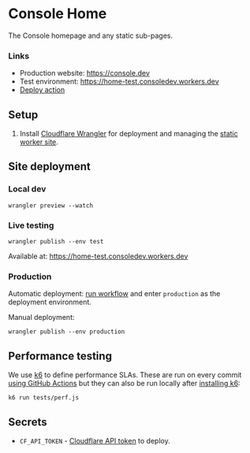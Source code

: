 # Console Home

The Console homepage and any static sub-pages.

### Links

* Production website: https://console.dev
* Test environment: https://home-test.consoledev.workers.dev
* [Deploy action](https://github.com/consoledotdev/home/actions?query=workflow%3ADeploy)

## Setup

1. Install [Cloudflare
  Wrangler](https://developers.cloudflare.com/workers/cli-wrangler/install-update)
  for deployment and managing the
  [static worker site](https://developers.cloudflare.com/workers/platform/sites).

## Site deployment

### Local dev

`wrangler preview --watch`

### Live testing

`wrangler publish --env test`

Available at: https://home-test.consoledev.workers.dev

### Production

Automatic deployment: [run
workflow](https://github.com/consoledotdev/home/actions?query=workflow%3ADeploy)
and enter `production` as the deployment environment.

Manual deployment:

`wrangler publish --env production`

## Performance testing

We use [k6](https://k6.io/) to define performance SLAs. These are run on every
commit [using GitHub Actions](https://k6.io/blog/load-testing-using-github-actions)
but they can also be run locally after [installing k6](https://k6.io/docs/getting-started/installation):

```shell
k6 run tests/perf.js
```

## Secrets

* `CF_API_TOKEN` - [Cloudflare API
  token](https://dash.cloudflare.com/profile/api-tokens) to deploy.
